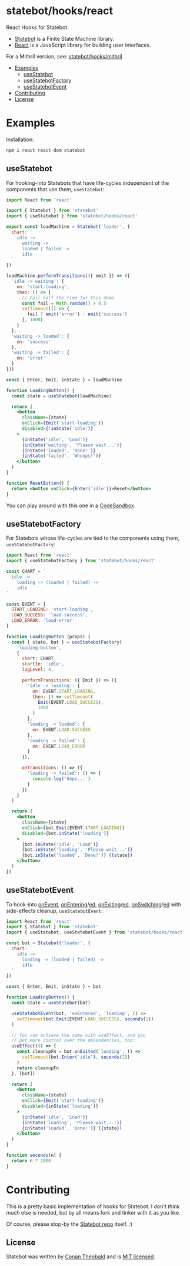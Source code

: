 # statebot/hooks/react

React Hooks for Statebot.

- [Statebot](https://github.com/shuckster/statebot) is a Finite State Machine library.
- [React](https://reactjs.org/) is a JavaScript library for building user interfaces.

For a Mithril version, see: [statebot/hooks/mithril](https://github.com/shuckster/statebot/tree/master/hooks/mithril)

- [Examples](#examples)
  - [useStatebot](#usestatebot)
  - [useStatebotFactory](#usestatebotfactory)
  - [useStatebotEvent](#useStatebotEvent)
- [Contributing](#contributing)
- [License](#license)

# Examples

Installation:

```sh
npm i react react-dom statebot
```

## useStatebot

For hooking-into Statebots that have life-cycles independent of the components that use them, `useStatebot`:

```jsx
import React from 'react'

import { Statebot } from 'statebot'
import { useStatebot } from 'statebot/hooks/react'

export const loadMachine = Statebot('loader', {
  chart: `
    idle ->
      waiting ->
      loaded | failed ->
      idle
  `
})

loadMachine.performTransitions(({ emit }) => ({
  'idle -> waiting': {
    on: 'start-loading',
    then: () => {
      // Fail half the time for this demo
      const fail = Math.random() > 0.5
      setTimeout(() => {
        fail ? emit('error') : emit('success')
      }, 1000)
    }
  },
  'waiting -> loaded': {
    on: 'success'
  },
  'waiting -> failed': {
    on: 'error'
  }
}))

const { Enter, Emit, inState } = loadMachine

function LoadingButton() {
  const state = useStatebot(loadMachine)

  return (
    <button
      className={state}
      onClick={Emit('start-loading')}
      disabled={!inState('idle')}
    >
      {inState('idle', 'Load')}
      {inState('waiting', 'Please wait...')}
      {inState('loaded', 'Done!')}
      {inState('failed', 'Whoops!')}
    </button>
  )
}

function ResetButton() {
  return <button onClick={Enter('idle')}>Reset</button>
}
```

You can play around with this one in a [CodeSandbox](https://codesandbox.io/s/statebot-react-ot3xe?file=/src/Loader.js).

## useStatebotFactory

For Statebots whose life-cycles are tied to the components using them, `useStatebotFactory`:

```jsx
import React from 'react'
import { useStatebotFactory } from 'statebot/hooks/react'

const CHART = `
  idle ->
    loading -> (loaded | failed) ->
    idle
`

const EVENT = {
  START_LOADING: 'start-loading',
  LOAD_SUCCESS: 'load-success',
  LOAD_ERROR: 'load-error'
}

function LoadingButton (props) {
  const { state, bot } = useStatebotFactory(
    'loading-button',
    {
      chart: CHART,
      startIn: 'idle',
      logLevel: 4,

      performTransitions: ({ Emit }) => ({
        'idle -> loading': {
          on: EVENT.START_LOADING,
          then: () => setTimeout(
            Emit(EVENT.LOAD_SUCCESS),
            1000
          )
        },
        'loading -> loaded': {
          on: EVENT.LOAD_SUCCESS
        },
        'loading -> failed': {
          on: EVENT.LOAD_ERROR
        }
      }),

      onTransitions: () => ({
        'loading -> failed': () => {
          console.log('Oops...')
        }
      })
    }
  )

  return (
    <button
      className={state}
      onClick={bot.Emit(EVENT.START_LOADING)}
      disabled={bot.inState('loading')}
    >
      {bot.inState('idle', 'Load')}
      {bot.inState('loading', 'Please wait...')}
      {bot.inState('loaded', 'Done!')} ({state})
    </button>
  )
})
```

## useStatebotEvent

To hook-into [onEvent](https://shuckster.github.io/statebot/#statebotfsmonevent), [onEntering](https://shuckster.github.io/statebot/#statebotfsmonentering)/[ed](https://shuckster.github.io/statebot/#statebotfsmonentered), [onExiting](https://shuckster.github.io/statebot/#statebotfsmonexiting)/[ed](https://shuckster.github.io/statebot/#statebotfsmonexited), [onSwitching](https://shuckster.github.io/statebot/#statebotfsmonswitching)/[ed](https://shuckster.github.io/statebot/#statebotfsmonswitched) with side-effects cleanup, `useStatebotEvent`:

```jsx
import React from 'react'
import { Statebot } from 'statebot'
import { useStatebot, useStatebotEvent } from 'statebot/hooks/react'

const bot = Statebot('loader', {
  chart: `
    idle ->
      loading -> (loaded | failed) ->
      idle
  `
})

const { Enter, Emit, inState } = bot

function LoadingButton() {
  const state = useStatebot(bot)

  useStatebotEvent(bot, 'onEntered', 'loading', () =>
    setTimeout(bot.Emit(EVENT.LOAD_SUCCESS), seconds(1))
  )

  // You can achieve the same with useEffect, and you
  // get more control over the dependencies, too:
  useEffect(() => {
    const cleanupFn = bot.onExited('loading', () =>
      setTimeout(bot.Enter('idle'), seconds(2))
    )
    return cleanupFn
  }, [bot])

  return (
    <button
      className={state}
      onClick={Emit('start-loading')}
      disabled={inState('loading')}
    >
      {inState('idle', 'Load')}
      {inState('loading', 'Please wait...')}
      {inState('loaded', 'Done!')} ({state})
    </button>
  )
}

function seconds(n) {
  return n * 1000
}
```

# Contributing

This is a pretty basic implementation of hooks for Statebot. I don't _think_ much else is needed, but by all means fork and tinker with it as you like.

Of course, please stop-by the [Statebot repo](https://github.com/shuckster/statebot) itself. :)

## License

Statebot was written by [Conan Theobald](https://github.com/shuckster/) and is [MIT licensed](./LICENSE).
